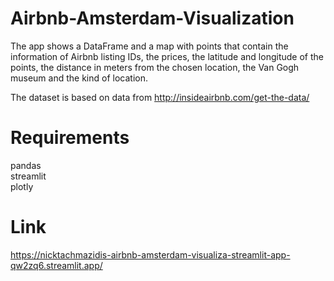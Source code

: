 # Airbnb-Amsterdam-Visualization


The app shows a DataFrame and a map with points that contain the information of Airbnb listing IDs, the prices, the latitude and longitude of the points, the distance in meters from the chosen location, the Van Gogh museum and the kind of location.

The dataset is based on data from http://insideairbnb.com/get-the-data/ 

# Requirements
pandas <br>
streamlit <br>
plotly

# Link
https://nicktachmazidis-airbnb-amsterdam-visualiza-streamlit-app-qw2zq6.streamlit.app/
